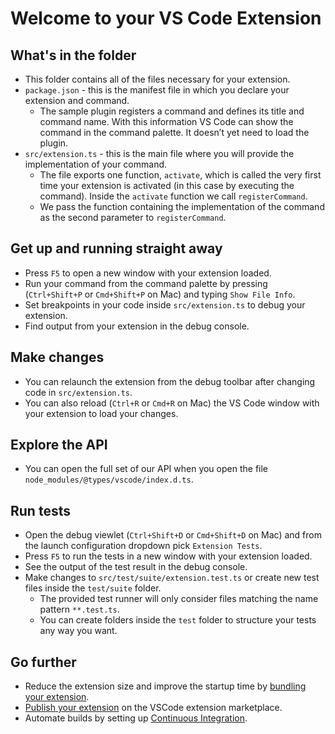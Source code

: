 # Welcome to your VS Code Extension

## What's in the folder

-   This folder contains all of the files necessary for your extension.
-   `package.json` - this is the manifest file in which you declare your extension and command.
    -   The sample plugin registers a command and defines its title and command name. With this information VS Code can show the command in the command palette. It doesn’t yet need to load the plugin.
-   `src/extension.ts` - this is the main file where you will provide the implementation of your command.
    -   The file exports one function, `activate`, which is called the very first time your extension is activated (in this case by executing the command). Inside the `activate` function we call `registerCommand`.
    -   We pass the function containing the implementation of the command as the second parameter to `registerCommand`.

## Get up and running straight away

-   Press `F5` to open a new window with your extension loaded.
-   Run your command from the command palette by pressing (`Ctrl+Shift+P` or `Cmd+Shift+P` on Mac) and typing `Show File Info`.
-   Set breakpoints in your code inside `src/extension.ts` to debug your extension.
-   Find output from your extension in the debug console.

## Make changes

-   You can relaunch the extension from the debug toolbar after changing code in `src/extension.ts`.
-   You can also reload (`Ctrl+R` or `Cmd+R` on Mac) the VS Code window with your extension to load your changes.

## Explore the API

-   You can open the full set of our API when you open the file `node_modules/@types/vscode/index.d.ts`.

## Run tests

-   Open the debug viewlet (`Ctrl+Shift+D` or `Cmd+Shift+D` on Mac) and from the launch configuration dropdown pick `Extension Tests`.
-   Press `F5` to run the tests in a new window with your extension loaded.
-   See the output of the test result in the debug console.
-   Make changes to `src/test/suite/extension.test.ts` or create new test files inside the `test/suite` folder.
    -   The provided test runner will only consider files matching the name pattern `**.test.ts`.
    -   You can create folders inside the `test` folder to structure your tests any way you want.

## Go further

-   Reduce the extension size and improve the startup time by [bundling your extension](https://code.visualstudio.com/api/working-with-extensions/bundling-extension).
-   [Publish your extension](https://code.visualstudio.com/api/working-with-extensions/publishing-extension) on the VSCode extension marketplace.
-   Automate builds by setting up [Continuous Integration](https://code.visualstudio.com/api/working-with-extensions/continuous-integration).
